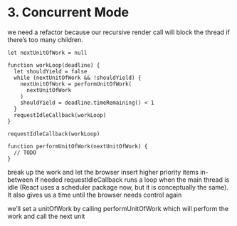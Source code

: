 # 3. Concurrent Mode

we need a refactor because our recursive render call will block the thread if there’s too many children.

```
let nextUnitOfWork = null
​
function workLoop(deadline) {
  let shouldYield = false
  while (nextUnitOfWork && !shouldYield) {
    nextUnitOfWork = performUnitOfWork(
      nextUnitOfWork
    )
    shouldYield = deadline.timeRemaining() < 1
  }
  requestIdleCallback(workLoop)
}
​
requestIdleCallback(workLoop)
​
function performUnitOfWork(nextUnitOfWork) {
  // TODO
}
```

break up the work and let the browser insert higher priority items in-between if needed 
requestIdleCallback runs a loop when the main thread is idle (React uses a scheduler package now, but it is conceptually the same). It also gives us a time until the browser needs control again

we’ll set a unitOfWork by calling performUnitOfWork which will perform the work and call the next unit